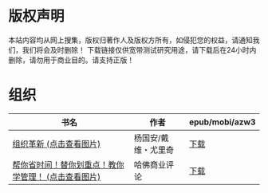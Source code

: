 # 版权声明

本站内容均从网上搜集，版权归著作人及版权方所有，如侵犯您的权益，请通知我们，我们将会及时删除！ 下载链接仅供宽带测试研究用途，请下载后在24小时内删除，请勿用于商业目的。请支持正版！

# 组织

| 书名 | 作者 | epub/mobi/azw3 |
| --- | --- | --- |
| [组织革新 (点击查看图片)](https://www.dushupai.com/attachment/2024/06/08/615e3b3623aa9424.jpg) | 杨国安/戴维・尤里奇 | [下载](https://url89.ctfile.com/f/31084289-1357052449-dfd4f2?p=8866) |
| [帮你省时间！替你划重点！教你学管理！ (点击查看图片)](https://www.dushupai.com/attachment/2024/06/02/286787b791dc9bd2.jpg) | 哈佛商业评论 | [下载](https://url89.ctfile.com/f/31084289-1357010434-b69920?p=8866) |
